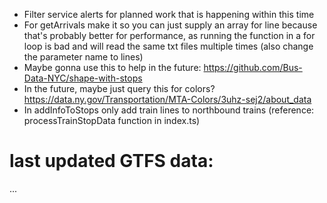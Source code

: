 - Filter service alerts for planned work that is happening within this time
- For getArrivals make it so you can just supply an array for line because that's probably better for performance, as running the function in a for loop is bad and will read the same txt files multiple times (also change the parameter name to lines)
- Maybe gonna use this to help in the future: https://github.com/Bus-Data-NYC/shape-with-stops
- In the future, maybe just query this for colors? https://data.ny.gov/Transportation/MTA-Colors/3uhz-sej2/about_data
- In addInfoToStops only add train lines to northbound trains (reference: processTrainStopData function in index.ts)
# last updated GTFS data:
...